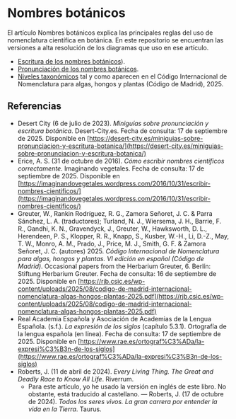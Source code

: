 # Nombres botánicos

El artículo Nombres botánicos explica las principales reglas del uso de nomenclatura científica en botánica. En este repositorio se encuentran las versiones a alta resolución de los diagramas que uso en ese artículo.
- [Escritura de los nombres botánicos](https://github.com/AprendizBonsai/nombres-botanicos/blob/main/Escritura%20nombres%20botanicos.jpg)).
- [Pronunciación de los nombres botánicos](https://github.com/AprendizBonsai/nombres-botanicos/blob/main/Pronunciacion%20nombres%20botanicos.jpg).
- [Niveles taxonómicos](https://github.com/AprendizBonsai/nombres-botanicos/blob/main/Niveles%20taxonomicos.jpg) tal y como aparecen en el Código Internacional de Nomenclatura para algas, hongos y plantas (Código de Madrid), 2025.



## Referencias
* Desert City (6 de julio de 2023). _Miniguías sobre pronunciación y escritura botánica_. Desert-City.es. Fecha de consulta: 17 de septiembre de 2025. Disponible en [https://desert-city.es/miniguias-sobre-pronunciacion-y-escritura-botanica/](https://desert-city.es/miniguias-sobre-pronunciacion-y-escritura-botanica/)
* Erice, A. S. (31 de octubre de 2016). _Cómo escribir nombres científicos correctamente_. Imaginando vegetales. Fecha de consulta: 17 de septiembre de 2025. Disponible en [https://imaginandovegetales.wordpress.com/2016/10/31/escribir-nombres-cientificos/](https://imaginandovegetales.wordpress.com/2016/10/31/escribir-nombres-cientificos/)
* Greuter, W., Rankin Rodríguez, R. G., Zamora Señoret, J. C. & Parra Sánchez, L. A. (traductores); Turland, N. J., Wiersema, J. H., Barrie, F. R., Gandhi, K. N., Gravendyck, J., Greuter, W., Hawksworth, D. L., Herendeen, P. S., Klopper, R. R., Knapp, S., Kusber, W.-H., Li, D.-Z., May, T. W., Monro, A. M., Prado, J., Price, M. J., Smith, G. F. & Zamora Señoret, J. C. (autores) 2025. _Código Internacional de Nomenclatura para algas, hongos y plantas. VI edición en español (Código de Madrid)_. Occasional papers from the Herbarium Greuter, 6. Berlín: Stiftung Herbarium Greuter. Fecha de consulta: 16 de septiembre de 2025. Disponible en [https://rjb.csic.es/wp-content/uploads/2025/08/codigo-de-madrid-internacional-nomenclatura-algas-hongos-plantas-2025.pdf](https://rjb.csic.es/wp-content/uploads/2025/08/codigo-de-madrid-internacional-nomenclatura-algas-hongos-plantas-2025.pdf)
* Real Academia Española y Asociación de Academias de la Lengua Española. (s.f.). _La expresión de los siglos_ (capítulo 5.3.1). Ortografía de la lengua española (en línea). Fecha de consulta: 17 de septiembre de 2025. Disponible en [https://www.rae.es/ortograf%C3%ADa/la-expresi%C3%B3n-de-los-siglos](https://www.rae.es/ortograf%C3%ADa/la-expresi%C3%B3n-de-los-siglos)
* Roberts, J. (11 de abril de 2024). _Every Living Thing. The Great and Deadly Race to Know All Life_. Riverrum.
  * Para este artículo, yo he usado la versión en inglés de este libro. No obstante, está traducido al castellano. — Roberts, J. (17 de octubre de 2024). _Todos los seres vivos. La gran carrera por entender la vida en la Tierra_. Taurus.
